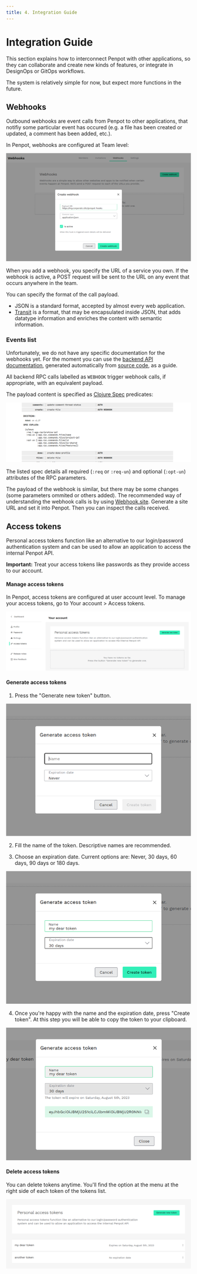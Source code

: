 ```yaml
---
title: 4. Integration Guide
---
```


# Integration Guide

This section explains how to interconnect Penpot with other applications, so
they can collaborate and create new kinds of features, or integrate in DesignOps
or GitOps workflows.

The system is relatively simple for now, but expect more functions in the future.

## Webhooks

Outbound webhooks are event calls from Penpot to other applications, that
notifiy some particular event has occured (e.g. a file has been created or
updated, a comment has been added, etc.).

In Penpot, webhooks are configured at Team level:

![Add a webhook](/img/webhooks.png)

When you add a webhook, you specify the URL of a service you own. If the webhook
is active, a POST request will be sent to the URL on any event that occurs anywhere
in the team.

You can specify the format of the call payload.

* JSON is a standard format, accepted by almost every web application.
* <a href="https://github.com/cognitect/transit-format" target="_blank">Transit</a>
is a format, that may be encapsulated inside JSON, that adds datatype
information and enriches the content with semantic information.

### Events list

Unfortunately, we do not have any specific documentation for the webhooks yet.
For the moment you can use the <a href="https://design.penpot.app/api/_doc"
target="_blank">backend API documentation</a>, generated automatically from <a
href="https://github.com/penpot/penpot/tree/main/backend/src/app/rpc"
target="_blank">source code</a>, as a guide.

All backend RPC calls labelled as `WEBHOOK` trigger webhook calls, if
appropriate, with an equivalent payload.

The payload content is specified as <a href="https://clojure.org/guides/spec"
target="_blank">Clojure Spec</a> predicates:

![Example of a RPC call](/img/webhook-call.png)

The listed spec details all required (`:req` or `:req-un`) and optional
(`:opt-un`) attributes of the RPC parameters.

The payload of the webhook is similar, but there may be some changes (some
parameters ommited or others added). The recommended way of understanding the
webhook calls is by using <a href="https://webhook.site/" target="_blank">Webhook.site</a>.
Generate a site URL and set it into Penpot. Then you can inspect the calls received.


## Access tokens

Personal access tokens function like an alternative to our login/password authentication system and can be used to allow an application to access the internal Penpot API.

<p class="advice"><strong>Important:</strong> Treat your access tokens like passwords as they provide access to our account.</p> 

#### Manage access tokens
In Penpot, access tokens are configured at user account level. To manage your access tokens, go to Your account > Access tokens.

![Access tokens](/img/accesstokens-empty.png)

#### Generate access tokens

1. Press the "Generate new token" button.

![Creating token](/img/accesstokens-generate-2.png)

2. Fill the name of the token. Descriptive names are recommended.

3. Choose an expiration date. Current options are: Never, 30 days, 60 days, 90 days or 180 days.

![Token expiration](/img/accesstokens-generate-1.png)

4. Once you're happy with the name and the expiration date, press "Create token". At this step you will be able to copy the token to your clipboard.

![Token created](/img/accesstokens-generate-0.png)

#### Delete access tokens

You can delete tokens anytime. You'll find the option at the menu at the right side of each token of the tokens list.

![Access tokens list](/img/accesstokens-created.png)

